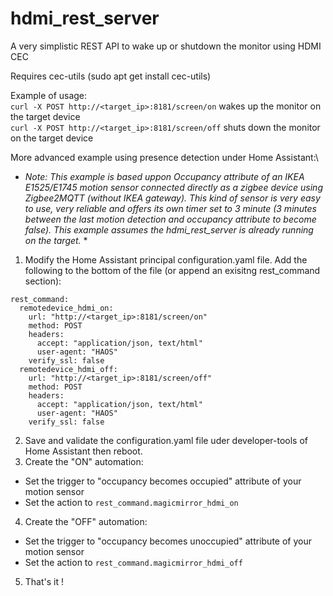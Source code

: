 # hdmi_rest_server
A very simplistic REST API to wake up or shutdown the monitor using HDMI CEC


Requires cec-utils (sudo apt get install cec-utils)


Example of usage:\
`curl -X POST http://<target_ip>:8181/screen/on` wakes up the monitor on the target device\
`curl -X POST http://<target_ip>:8181/screen/off` shuts down the monitor on the target device


More advanced example using presence detection under Home Assistant:\
* *Note: This example is based uppon Occupancy attribute of an IKEA E1525/E1745 motion sensor connected directly as a zigbee device using Zigbee2MQTT (without IKEA gateway). This kind of sensor is very easy to use, very reliable and offers its own timer set to 3 minute (3 minutes between the last motion detection and occupancy attribute to become false). This example assumes the hdmi_rest_server is already running on the target.* *
1. Modify the Home Assistant principal configuration.yaml file. Add the following to the bottom of the file (or append an exisitng rest_command section):
```
rest_command:
  remotedevice_hdmi_on:
    url: "http://<target_ip>:8181/screen/on"
    method: POST
    headers:
      accept: "application/json, text/html"
      user-agent: "HAOS"
    verify_ssl: false
  remotedevice_hdmi_off:
    url: "http://<target_ip>:8181/screen/off"
    method: POST
    headers:
      accept: "application/json, text/html"
      user-agent: "HAOS"
    verify_ssl: false
```
2. Save and validate the configuration.yaml file uder developer-tools of Home Assistant then reboot.
3. Create the "ON" automation:
- Set the trigger to "occupancy becomes occupied" attribute of your motion sensor
- Set the action to `rest_command.magicmirror_hdmi_on`
4. Create the "OFF" automation:
- Set the trigger to "occupancy becomes unoccupied" attribute of your motion sensor
- Set the action to `rest_command.magicmirror_hdmi_off`
5. That's it !